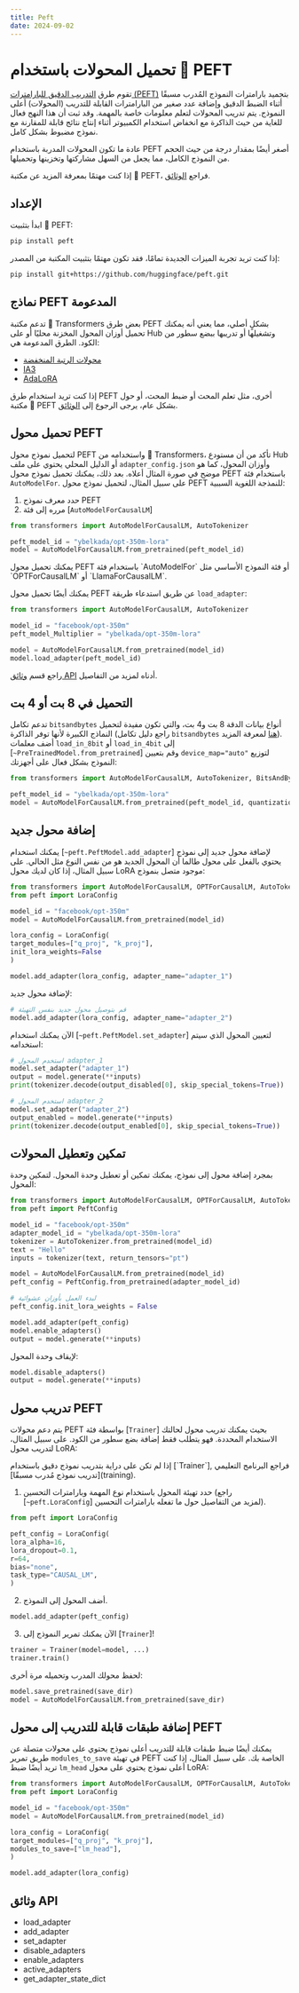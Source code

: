 ```yaml
---
title: Peft
date: 2024-09-02
---
```


# تحميل المحولات باستخدام 🤗 PEFT 

تقوم طرق [التدريب الدقيق للبارامترات (PEFT)](https://huggingface.co/blog/peft) بتجميد بارامترات النموذج المُدرب مسبقًا أثناء الضبط الدقيق وإضافة عدد صغير من البارامترات القابلة للتدريب (المحولات) أعلى النموذج. يتم تدريب المحولات لتعلم معلومات خاصة بالمهمة. وقد ثبت أن هذا النهج فعال للغاية من حيث الذاكرة مع انخفاض استخدام الكمبيوتر أثناء إنتاج نتائج قابلة للمقارنة مع نموذج مضبوط بشكل كامل.

عادة ما تكون المحولات المدربة باستخدام PEFT أصغر أيضًا بمقدار درجة من حيث الحجم من النموذج الكامل، مما يجعل من السهل مشاركتها وتخزينها وتحميلها.

إذا كنت مهتمًا بمعرفة المزيد عن مكتبة 🤗 PEFT، فراجع [الوثائق](https://huggingface.co/docs/peft/index).

## الإعداد

ابدأ بتثبيت 🤗 PEFT:

```bash
pip install peft
```

إذا كنت تريد تجربة الميزات الجديدة تمامًا، فقد تكون مهتمًا بتثبيت المكتبة من المصدر:

```bash
pip install git+https://github.com/huggingface/peft.git
```

## نماذج PEFT المدعومة

تدعم مكتبة 🤗 Transformers بعض طرق PEFT بشكلٍ أصلي، مما يعني أنه يمكنك تحميل أوزان المحول المخزنة محليًا أو على Hub وتشغيلها أو تدريبها ببضع سطور من الكود. الطرق المدعومة هي:

- [محولات الرتبة المنخفضة](https://huggingface.co/docs/peft/conceptual_guides/lora)
- [IA3](https://huggingface.co/docs/peft/conceptual_guides/ia3)
- [AdaLoRA](https://arxiv.org/abs/2303.10512)

إذا كنت تريد استخدام طرق PEFT أخرى، مثل تعلم المحث أو ضبط المحث، أو حول مكتبة 🤗 PEFT بشكل عام، يرجى الرجوع إلى [الوثائق](https://huggingface.co/docs/peft/index).

## تحميل محول PEFT

لتحميل نموذج محول PEFT واستخدامه من 🤗 Transformers، تأكد من أن مستودع Hub أو الدليل المحلي يحتوي على ملف `adapter_config.json` وأوزان المحول، كما هو موضح في صورة المثال أعلاه. بعد ذلك، يمكنك تحميل نموذج محول PEFT باستخدام فئة `AutoModelFor`. على سبيل المثال، لتحميل نموذج محول PEFT للنمذجة اللغوية السببية:

1. حدد معرف نموذج PEFT
2. مرره إلى فئة [`AutoModelForCausalLM`]

```py
from transformers import AutoModelForCausalLM, AutoTokenizer

peft_model_id = "ybelkada/opt-350m-lora"
model = AutoModelForCausalLM.from_pretrained(peft_model_id)
```

<Tip>
يمكنك تحميل محول PEFT باستخدام فئة `AutoModelFor` أو فئة النموذج الأساسي مثل `OPTForCausalLM` أو `LlamaForCausalLM`.
</Tip>

يمكنك أيضًا تحميل محول PEFT عن طريق استدعاء طريقة `load_adapter`:

```py
from transformers import AutoModelForCausalLM, AutoTokenizer

model_id = "facebook/opt-350m"
peft_model_Multiplier = "ybelkada/opt-350m-lora"

model = AutoModelForCausalLM.from_pretrained(model_id)
model.load_adapter(peft_model_id)
```

راجع قسم [وثائق API](#transformers.integrations.PeftAdapterMixin) أدناه لمزيد من التفاصيل.

## التحميل في 8 بت أو 4 بت

تدعم تكامل `bitsandbytes` أنواع بيانات الدقة 8 بت و4 بت، والتي تكون مفيدة لتحميل النماذج الكبيرة لأنها توفر الذاكرة (راجع دليل تكامل `bitsandbytes` [هنا](./quantization#bitsandbytes-integration) لمعرفة المزيد). أضف معلمات `load_in_8bit` أو `load_in_4bit` إلى [`~PreTrainedModel.from_pretrained`] وقم بتعيين `device_map="auto"` لتوزيع النموذج بشكل فعال على أجهزتك:

```py
from transformers import AutoModelForCausalLM, AutoTokenizer, BitsAndBytesConfig

peft_model_id = "ybelkada/opt-350m-lora"
model = AutoModelForCausalLM.from_pretrained(peft_model_id, quantization_config=BitsAndBytesConfig(load_in_8bit=True))
```

## إضافة محول جديد

يمكنك استخدام [`~peft.PeftModel.add_adapter`] لإضافة محول جديد إلى نموذج يحتوي بالفعل على محول طالما أن المحول الجديد هو من نفس النوع مثل الحالي. على سبيل المثال، إذا كان لديك محول LoRA موجود متصل بنموذج:

```py
from transformers import AutoModelForCausalLM, OPTForCausalLM, AutoTokenizer
from peft import LoraConfig

model_id = "facebook/opt-350m"
model = AutoModelForCausalLM.from_pretrained(model_id)

lora_config = LoraConfig(
target_modules=["q_proj", "k_proj"],
init_lora_weights=False
)

model.add_adapter(lora_config, adapter_name="adapter_1")
```

لإضافة محول جديد:

```py
# قم بتوصيل محول جديد بنفس التهيئة
model.add_adapter(lora_config, adapter_name="adapter_2")
```

الآن يمكنك استخدام [`~peft.PeftModel.set_adapter`] لتعيين المحول الذي سيتم استخدامه:

```py
# استخدم المحول adapter_1
model.set_adapter("adapter_1")
output = model.generate(**inputs)
print(tokenizer.decode(output_disabled[0], skip_special_tokens=True))

# استخدم المحول adapter_2
model.set_adapter("adapter_2")
output_enabled = model.generate(**inputs)
print(tokenizer.decode(output_enabled[0], skip_special_tokens=True))
```

## تمكين وتعطيل المحولات

بمجرد إضافة محول إلى نموذج، يمكنك تمكين أو تعطيل وحدة المحول. لتمكين وحدة المحول:

```py
from transformers import AutoModelForCausalLM, OPTForCausalLM, AutoTokenizer
from peft import PeftConfig

model_id = "facebook/opt-350m"
adapter_model_id = "ybelkada/opt-350m-lora"
tokenizer = AutoTokenizer.from_pretrained(model_id)
text = "Hello"
inputs = tokenizer(text, return_tensors="pt")

model = AutoModelForCausalLM.from_pretrained(model_id)
peft_config = PeftConfig.from_pretrained(adapter_model_id)

# لبدء العمل بأوزان عشوائية
peft_config.init_lora_weights = False

model.add_adapter(peft_config)
model.enable_adapters()
output = model.generate(**inputs)
```

لإيقاف وحدة المحول:

```py
model.disable_adapters()
output = model.generate(**inputs)
```

## تدريب محول PEFT

يتم دعم محولات PEFT بواسطة فئة [`Trainer`] بحيث يمكنك تدريب محول لحالتك الاستخدام المحددة. فهو يتطلب فقط إضافة بضع سطور من الكود. على سبيل المثال، لتدريب محول LoRA:

<Tip>
إذا لم تكن على دراية بتدريب نموذج دقيق باستخدام [`Trainer`], فراجع البرنامج التعليمي [تدريب نموذج مُدرب مسبقًا](training).
</Tip>

1. حدد تهيئة المحول باستخدام نوع المهمة وبارامترات التحسين (راجع [`~peft.LoraConfig`] لمزيد من التفاصيل حول ما تفعله بارامترات التحسين).

```py
from peft import LoraConfig

peft_config = LoraConfig(
lora_alpha=16,
lora_dropout=0.1,
r=64,
bias="none",
task_type="CAUSAL_LM",
)
```

2. أضف المحول إلى النموذج.

```py
model.add_adapter(peft_config)
```

3. الآن يمكنك تمرير النموذج إلى [`Trainer`]!

```py
trainer = Trainer(model=model, ...)
trainer.train()
```

لحفظ محولك المدرب وتحميله مرة أخرى:

```py
model.save_pretrained(save_dir)
model = AutoModelForCausalLM.from_pretrained(save_dir)
```

## إضافة طبقات قابلة للتدريب إلى محول PEFT

يمكنك أيضًا ضبط طبقات قابلة للتدريب أعلى نموذج يحتوي على محولات متصلة عن طريق تمرير `modules_to_save` في تهيئة PEFT الخاصة بك. على سبيل المثال، إذا كنت تريد أيضًا ضبط `lm_head` أعلى نموذج يحتوي على محول LoRA:

```py
from transformers import AutoModelForCausalLM, OPTForCausalLM, AutoTokenizer
from peft import LoraConfig

model_id = "facebook/opt-350m"
model = AutoModelForCausalLM.from_pretrained(model_id)

lora_config = LoraConfig(
target_modules=["q_proj", "k_proj"],
modules_to_save=["lm_head"],
)

model.add_adapter(lora_config)
```

## وثائق API

- load_adapter
- add_adapter
- set_adapter
- disable_adapters
- enable_adapters
- active_adapters
- get_adapter_state_dict